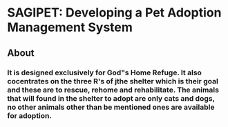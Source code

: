 # SAGIPET: Developing a Pet Adoption Management System 
## About
### It is designed exclusively for God"s Home Refuge. It also cocentrates on the three R's of jthe shelter which is their goal and these are to rescue, rehome and rehabilitate. The animals that will found in the shelter to adopt are only cats and dogs, no other animals other  than be mentioned ones are available for adoption.
